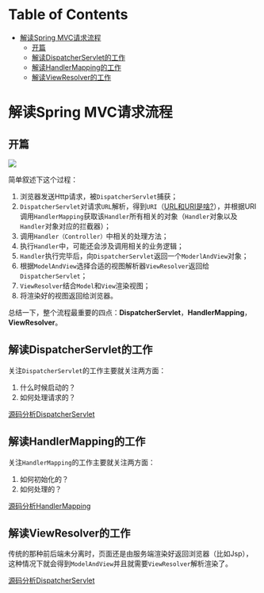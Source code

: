 # Table of Contents

* [解读Spring MVC请求流程](#解读spring-mvc请求流程)
    * [开篇](#开篇)
    * [解读DispatcherServlet的工作](#解读dispatcherservlet的工作)
    * [解读HandlerMapping的工作](#解读handlermapping的工作)
    * [解读ViewResolver的工作](#解读viewresolver的工作)


# 解读Spring MVC请求流程

## 开篇

![](http://img.yelizi.top/c3d50f34-6852-44b3-95a0-7dfa82f19238.jpg$xyz)


简单叙述下这个过程：

1. 浏览器发送Http请求，被`DispatcherServlet`捕获；
2. `DispatcherServlet`对请求`URL`解析，得到`URI`（[URL和URI是啥?](https://www.zhihu.com/question/21950864)），并根据URI调用`HandlerMapping`获取该`Handler`所有相关的对象（`Handler`对象以及`Handler`对象对应的拦截器）；
3. 调用`Handler（Controller）`中相关的处理方法；
4. 执行`Handler`中，可能还会涉及调用相关的业务逻辑；
5. `Handler`执行完毕后，向`DispatcherServlet`返回一个`ModerlAndView`对象；
6. 根据`ModelAndView`选择合适的视图解析器`ViewResolver`返回给`DispatcherServlet`；
7. `ViewResolver`结合`Model`和`View`渲染视图；
8. 将渲染好的视图返回给浏览器。

总结一下，整个流程最重要的四点：**DispatcherServlet**，**HandlerMapping**，**ViewResolver**。


## 解读DispatcherServlet的工作

关注`DispatcherServlet`的工作主要就关注两方面：

1. 什么时候启动的？
2. 如何处理请求的？

[源码分析DispatcherServlet](https://github.com/jlbluluai/xyz-notes/blob/master/study/Spring/Spring%20MVC/%E6%BA%90%E7%A0%81%E5%88%86%E6%9E%90DispatcherServlet.md)


## 解读HandlerMapping的工作


关注`HandlerMapping`的工作主要就关注两方面：

1. 如何初始化的？
2. 如何处理的？

[源码分析HandlerMapping](https://github.com/jlbluluai/xyz-notes/blob/master/study/Spring/Spring%20MVC/%E6%BA%90%E7%A0%81%E5%88%86%E6%9E%90HandlerMapping.md)


## 解读ViewResolver的工作

传统的那种前后端未分离时，页面还是由服务端渲染好返回浏览器（比如Jsp），这种情况下就会得到`ModelAndView`并且就需要`ViewResolver`解析渲染了。

[源码分析DispatcherServlet](https://github.com/jlbluluai/xyz-notes/blob/master/study/Spring/Spring%20MVC/%E6%BA%90%E7%A0%81%E5%88%86%E6%9E%90ViewResolver.md)